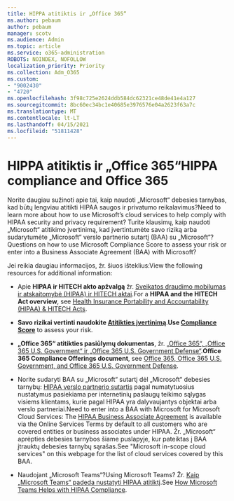 ```yaml
---
title: HIPPA atitiktis ir „Office 365“
ms.author: pebaum
author: pebaum
manager: scotv
ms.audience: Admin
ms.topic: article
ms.service: o365-administration
ROBOTS: NOINDEX, NOFOLLOW
localization_priority: Priority
ms.collection: Adm_O365
ms.custom:
- "9002430"
- "4720"
ms.openlocfilehash: 3f98c725e2624ddb584dc62321ce48de41e4a127
ms.sourcegitcommit: 8bc60ec34bc1e40685e3976576e04a2623f63a7c
ms.translationtype: MT
ms.contentlocale: lt-LT
ms.lasthandoff: 04/15/2021
ms.locfileid: "51811428"
---
```

# <a name="hippa-compliance-and-office-365"></a><span data-ttu-id="5db5c-102">HIPPA atitiktis ir „Office 365“</span><span class="sxs-lookup"><span data-stu-id="5db5c-102">HIPPA compliance and Office 365</span></span>

<span data-ttu-id="5db5c-103">Norite daugiau sužinoti apie tai, kaip naudoti „Microsoft“ debesies tarnybas, kad būtų lengviau atitikti HIPAA saugos ir privatumo reikalavimus?</span><span class="sxs-lookup"><span data-stu-id="5db5c-103">Need to learn more about how to use Microsoft’s cloud services to help comply with HIPAA security and privacy requirement?</span></span>  <span data-ttu-id="5db5c-104">Turite klausimų, kaip naudoti „Microsoft“ atitikimo įvertinimą, kad įvertintumėte savo riziką arba sudarytumėte „Microsoft“ verslo partnerio sutartį (BAA) su „Microsoft“?</span><span class="sxs-lookup"><span data-stu-id="5db5c-104">Questions on how to use Microsoft Compliance Score to assess your risk or enter into a Business Associate Agreement (BAA) with Microsoft?</span></span>  

<span data-ttu-id="5db5c-105">Jei reikia daugiau informacijos, žr. šiuos išteklius:</span><span class="sxs-lookup"><span data-stu-id="5db5c-105">View the following resources for additional information:</span></span>

- <span data-ttu-id="5db5c-106">Apie **HIPAA ir HITECH akto apžvalgą** žr. [Sveikatos draudimo mobilumas ir atskaitomybė (HIPAA) ir HITECH aktai](https://docs.microsoft.com/microsoft-365/compliance/offering-hipaa-hitech?view=o365-worldwide).</span><span class="sxs-lookup"><span data-stu-id="5db5c-106">For a **HIPAA and the HITECH Act overview**, see [Health Insurance Portability and Accountability (HIPAA) & HITECH Acts](https://docs.microsoft.com/microsoft-365/compliance/offering-hipaa-hitech?view=o365-worldwide).</span></span>

- <span data-ttu-id="5db5c-107">**Savo rizikai vertinti naudokite [Atitikties įvertinimą](https://docs.microsoft.com/microsoft-365/compliance/offering-hipaa-hitech?view=o365-worldwide#use-microsoft-compliance-score-to-assess-your-risk)**.</span><span class="sxs-lookup"><span data-stu-id="5db5c-107">**Use [Compliance Score](https://docs.microsoft.com/microsoft-365/compliance/offering-hipaa-hitech?view=o365-worldwide#use-microsoft-compliance-score-to-assess-your-risk)** to assess your risk.</span></span>

- <span data-ttu-id="5db5c-108">**„Office 365“ atitikties pasiūlymų dokumentas**, žr. [„Office 365“, „Office 365 U.S. Government“ ir „Office 365 U.S. Government Defense“](https://go.microsoft.com/fwlink/p/?LinkID=2077751).</span><span class="sxs-lookup"><span data-stu-id="5db5c-108">**Office 365 Compliance Offerings document**, see [Office 365, Office 365 U.S. Government, and Office 365 U.S. Government Defense](https://go.microsoft.com/fwlink/p/?LinkID=2077751).</span></span>

- <span data-ttu-id="5db5c-109">Norite sudaryti BAA su „Microsoft“ sutartį dėl „Microsoft“ debesies tarnybų: [HIPAA verslo partnerio sutartis](https://aka.ms/BAA) pagal numatytuosius nustatymus pasiekiama per internetinių paslaugų teikimo sąlygas visiems klientams, kurie pagal HIPAA yra dalyvaujantys objektai arba verslo partneriai.</span><span class="sxs-lookup"><span data-stu-id="5db5c-109">Need to enter into a BAA with Microsoft for Microsoft Cloud Services: The [HIPAA Business Associate Agreement](https://aka.ms/BAA) is available via the Online Services Terms by default to all customers who are covered entities or business associates under HIPAA.</span></span> <span data-ttu-id="5db5c-110">Žr. „Microsoft“ aprėpties debesies tarnybos šiame puslapyje, kur pateiktas į BAA įtrauktų debesies tarnybų sąrašas.</span><span class="sxs-lookup"><span data-stu-id="5db5c-110">See "Microsoft in-scope cloud services" on this webpage for the list of cloud services covered by this BAA.</span></span>

- <span data-ttu-id="5db5c-111">Naudojant „Microsoft Teams“?</span><span class="sxs-lookup"><span data-stu-id="5db5c-111">Using Microsoft Teams?</span></span> <span data-ttu-id="5db5c-112">Žr. [Kaip „Microsoft Teams“ padeda nustatyti HIPAA atitiktį](https://www.microsoft.com/microsoft-365/blog/2019/04/30/white-paper-microsoft-teams-healthcare-providers-hipaa-compliance/).</span><span class="sxs-lookup"><span data-stu-id="5db5c-112">See [How Microsoft Teams Helps with HIPAA Compliance](https://www.microsoft.com/microsoft-365/blog/2019/04/30/white-paper-microsoft-teams-healthcare-providers-hipaa-compliance/).</span></span>
